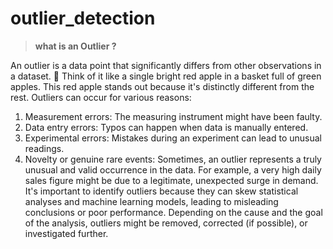 # outlier_detection
> **what is an Outlier ?**

An outlier is a data point that significantly differs from other observations in a dataset. 🧐
Think of it like a single bright red apple in a basket full of green apples. This red apple stands out because it's distinctly different from the rest.
Outliers can occur for various reasons:
1. Measurement errors: The measuring instrument might have been faulty.
2. Data entry errors: Typos can happen when data is manually entered.
3. Experimental errors: Mistakes during an experiment can lead to unusual readings.
4. Novelty or genuine rare events: Sometimes, an outlier represents a truly unusual and valid occurrence in the data. For example, a very high daily sales figure might be due to a legitimate, unexpected surge in demand.
It's important to identify outliers because they can skew statistical analyses and machine learning models, leading to misleading conclusions or poor performance. Depending on the cause and the goal of the analysis, outliers might be removed, corrected (if possible), or investigated further.

